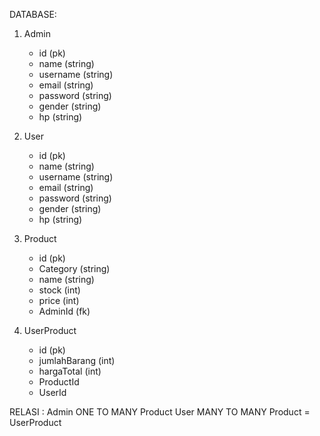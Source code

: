 DATABASE:

1. Admin
    - id (pk)
    - name (string)
    - username (string)
    - email (string)
    - password (string)
    - gender (string)
    - hp (string)

2. User
    - id (pk)
    - name (string)
    - username (string)
    - email (string)
    - password (string)
    - gender (string)
    - hp (string)

3. Product
    - id (pk)
    - Category (string)
    - name (string)
    - stock (int)
    - price (int)
    - AdminId (fk)

4. UserProduct
    - id (pk)
    - jumlahBarang (int)
    - hargaTotal (int)
    - ProductId
    - UserId

RELASI :
Admin ONE TO MANY Product
User MANY TO MANY Product = UserProduct